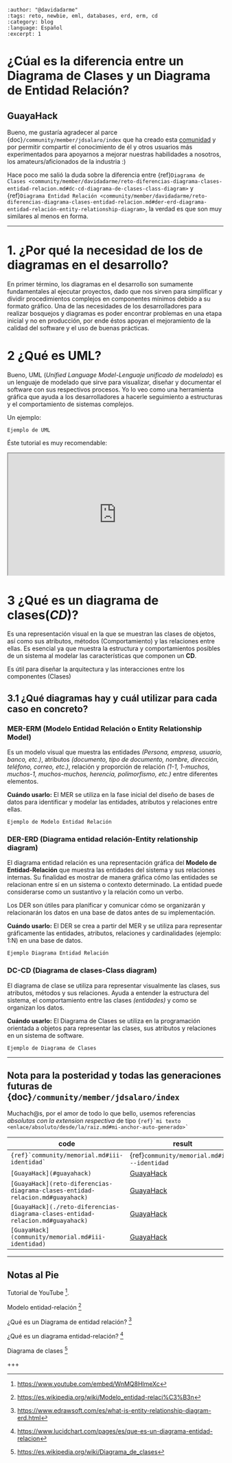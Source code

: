 ```{post} 2023-08-21
:author: "@davidadarme"
:tags: reto, newbie, eml, databases, erd, erm, cd
:category: blog
:language: Español
:excerpt: 1
``` 

# ¿Cúal es la diferencia entre un Diagrama de Clases y un Diagrama de Entidad Relación?

## GuayaHack

Bueno, me gustaría agradecer al parce {doc}`/community/member/jdsalaro/index` que ha creado esta [comunidad](https://guayahack.co) y por permitir compartir el conocimiento de él y otros usuarios más experimentados para apoyarnos a mejorar nuestras habilidades a nosotros, los amateurs/aficionados de la industria :)

Hace poco me salió la duda sobre la diferencia entre {ref}`Diagrama de Clases <community/member/davidadarme/reto-diferencias-diagrama-clases-entidad-relacion.md#dc-cd-diagrama-de-clases-class-diagram>` y {ref}`Diagrama Entidad Relación <community/member/davidadarme/reto-diferencias-diagrama-clases-entidad-relacion.md#der-erd-diagrama-entidad-relación-entity-relationship-diagram>`, la verdad es que son muy similares al menos en forma.

---

# 1. ¿Por qué la necesidad de los de diagramas en el desarrollo?

En primer término, los diagramas en el desarrollo son sumamente fundamentales al ejecutar proyectos, dado que nos sirven para simplificar y dividir procedimientos complejos en componentes mínimos debido a su formato gráfico. Una de las necesidades de los desarrolladores para realizar bosquejos y diagramas es poder encontrar problemas en una etapa inicial y no en producción, por ende éstos apoyan el mejoramiento de la calidad del software y el uso de buenas prácticas.

# 2 ¿Qué es UML?

Bueno, UML (_Unified Language Model-Lenguaje unificado de modelado_) es un lenguaje de modelado que sirve para visualizar, diseñar y documentar el software con sus respectivos procesos. Yo lo veo como una herramienta gráfica que ayuda a los desarrolladores a hacerle seguimiento a estructuras y el comportamiento de sistemas complejos.

Un ejemplo: 

```{figure} reto-diferencias-diagrama-clases-entidad-relacion.md-data/uml.png
Ejemplo de UML
```

Éste tutorial es muy recomendable:

<iframe style="aspect-ratio: 16 / 9; width: 100%" src="https://www.youtube.com/embed/WnMQ8HlmeXc">
</iframe>

# 3 ¿Qué es un diagrama de clases(_CD_)?

Es una representación visual en la que se muestran las clases de objetos, así como sus atributos, métodos (Comportamiento) y las relaciones entre ellas. Es esencial ya que muestra la estructura y comportamientos posibles de un sistema al modelar las características que componen un **CD**.

Es útil para diseñar la arquitectura y las interacciones entre los componentes (Clases)

## 3.1 ¿Qué diagramas hay y cuál utilizar para cada caso en concreto?

### MER-ERM (Modelo Entidad Relación o Entity Relationship Model)

Es un modelo visual que muestra las entidades _(Persona, empresa, usuario, banco, etc.)_, atributos _(documento, tipo de documento, nombre, dirección, teléfono, correo, etc.)_, relación y proporción de relación _(1-1, 1-muchos, muchos-1, muchos-muchos, herencia, polimorfismo, etc.)_ entre diferentes elementos.

**Cuándo usarlo:** El MER se utiliza en la fase inicial del diseño de bases de datos para identificar y modelar las entidades, atributos y relaciones entre ellas.

```{figure} reto-diferencias-diagrama-clases-entidad-relacion.md-data/uml-example.png
Ejemplo de Modelo Entidad Relación

```
### DER-ERD (Diagrama entidad relación-Entity relationship diagram)

El diagrama entidad relación es una representación gráfica del **Modelo de Entidad-Relación** que muestra  las entidades del sistema y sus relaciones internas. Su finalidad es mostrar de manera gráfica cómo las entidades se relacionan entre sí en un sistema o contexto determinado. La entidad puede considerarse como un sustantivo y la relación como un verbo.

Los DER son útiles para planificar y comunicar cómo se organizarán y relacionarán los datos en una base de datos antes de su implementación.

**Cuándo usarlo:** El DER se crea a partir del MER y se utiliza para representar gráficamente las entidades, atributos, relaciones y cardinalidades (ejemplo: 1:N) en una base de datos.

```{figure} reto-diferencias-diagrama-clases-entidad-relacion.md-data/der.jpg
Ejemplo Diagrama Entidad Relación
```

### DC-CD (Diagrama de clases-Class diagram)

El diagrama de clase se utiliza para representar visualmente las clases, sus atributos, métodos y sus relaciones. Ayuda a entender la estructura del sistema, el comportamiento entre las clases _(entidades)_  y como se organizan los datos.

**Cuándo usarlo:** El Diagrama de Clases se utiliza en la programación orientada a objetos para representar las clases, sus atributos y relaciones en un sistema de software.

```{figure} reto-diferencias-diagrama-clases-entidad-relacion.md-data/diagrama-de-clases.png
Ejemplo de Diagrama de Clases
```
---


## Nota para la posteridad y todas las generaciones futuras de {doc}`/community/member/jdsalaro/index`

Muchach@s, por el amor de todo lo que bello, usemos referencias _absolutas con la extension respectiva_ de tipo ``{ref}`mi texto <enlace/absoluto/desde/la/raiz.md#mi-anchor-auto-generado>` ``

|code|result|
|----|------|
|``{ref}`community/memorial.md#iii-identidad` ``|{ref}`community/memorial.md#iii---identidad`|
|`[GuayaHack](#guayahack)`|[GuayaHack](#guayahack)|
|`[GuayaHack](reto-diferencias-diagrama-clases-entidad-relacion.md#guayahack)`|[GuayaHack](reto-diferencias-diagrama-clases-entidad-relacion.md#guayahack)|
|`[GuayaHack](./reto-diferencias-diagrama-clases-entidad-relacion.md#guayahack)`|[GuayaHack](./reto-diferencias-diagrama-clases-entidad-relacion.md#guayahack)|
|`[GuayaHack](community/memorial.md#iii-identidad)`|[GuayaHack](community/memorial.md#iii---identidad)|


---


## Notas al Pie

Tutorial de YouTube [^UMLCOURSE].
[^UMLCOURSE]: https://www.youtube.com/embed/WnMQ8HlmeXc

Modelo entidad-relación [^WIKIMER]
[^WIKIMER]: https://es.wikipedia.org/wiki/Modelo_entidad-relaci%C3%B3n

¿Qué es un Diagrama de entidad relación? [^EDRAW]
[^EDRAW]: https://www.edrawsoft.com/es/what-is-entity-relationship-diagram-erd.html

¿Qué es un diagrama entidad-relación? [^Lucidchart]
[^Lucidchart]: https://www.lucidchart.com/pages/es/que-es-un-diagrama-entidad-relacion

Diagrama de clases [^WIKIDC]
[^WIKIDC]: https://es.wikipedia.org/wiki/Diagrama_de_clases

+++

